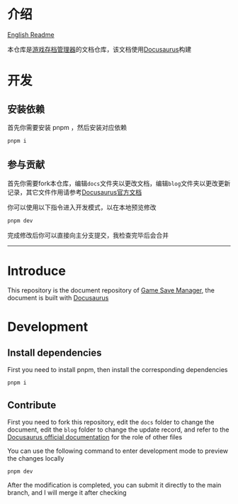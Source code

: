 # 介绍
[English Readme](#introduce)

本仓库是[游戏存档管理器](https://github.com/mcthesw/game-save-manager)的文档仓库，该文档使用[Docusaurus](https://docusaurus.io/)构建

# 开发
## 安装依赖
首先你需要安装 pnpm ，然后安装对应依赖
```bash
pnpm i
```

## 参与贡献
首先你需要fork本仓库，编辑`docs`文件夹以更改文档，编辑`blog`文件夹以更改更新记录，其它文件作用请参考[Docusaurus官方文档](https://docusaurus.io/)

你可以使用以下指令进入开发模式，以在本地预览修改
```bash
pnpm dev
```

完成修改后你可以直接向主分支提交，我检查完毕后会合并

----
# Introduce
This repository is the document repository of [Game Save Manager](https://github.com/mcthesw/game-save-manager), the document is built with [Docusaurus](https://docusaurus.io/)

# Development
## Install dependencies
First you need to install pnpm, then install the corresponding dependencies
```bash
pnpm i
```

## Contribute
First you need to fork this repository, edit the `docs` folder to change the document, edit the `blog` folder to change the update record, and refer to the [Docusaurus official documentation](https://docusaurus.io/) for the role of other files

You can use the following command to enter development mode to preview the changes locally
```bash
pnpm dev
```

After the modification is completed, you can submit it directly to the main branch, and I will merge it after checking